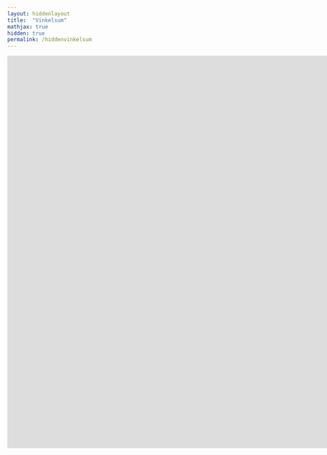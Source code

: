 ```yaml
---
layout: hiddenlayout
title:  "Vinkelsum"
mathjax: true
hidden: true
permalink: /hiddenvinkelsum
---
```


<iframe  width="1600" height="900" src="https://video.uia.no/embed/secure/iframe/entryId/0_mr9gcp8b/uiConfId/14973541" allowfullscreen webkitallowfullscreen mozAllowFullScreen allow="autoplay *; fullscreen *; encrypted-media *"  frameborder="0" title="Kaltura Player"></iframe>
 



